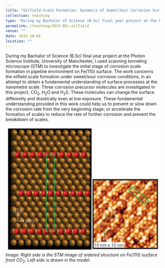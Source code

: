```yaml
---
title: "Oilfield Scale Formation: Dynamics of Sweet/Sour Corrosion Scales"
collection: teaching
type: "During my Bachalor of Science (B.Sc) final year project at the Photon Science Institute, University of Manchester, I used scanning tunneling microscope (STM) to investigate the initial stage of corrosion scale formation in pipeline environment on Fe(110) surface."
permalink: /teaching/2015-BSc-oilfield
venue: ""
date: 2015-10-01
location: ""
---
```


During my Bachalor of Science (B.Sc) final year project at the Photon Science Institute, University of Manchester, I used scanning tunneling microscope (STM) to investigate the initial stage of corrosion scale formation in pipeline environment on Fe(110) surface. The work concerns the oilfield scale formation under sweet/sour corrosion conditions, in an attempt to obtain a fundamental understanding of surface processes at the nanometre scale. Three corrosion precursor molecules are investigated in this project, CO$_2$, H$_2$O and H$_2$S. These molecules can change the surface differently and drastically even at low exposure. These fundamental understanding provided in this work could help us to prevent or slow down the corrosion rate from the very beginning stage; or accelerate the formation of scales to reduce the rate of further corrosion and prevent the breakdown of scales.

![BSc-Oilfield](/images/BSc-oilfield.png)
*Image: Right side is the STM image of ordered structure on Fe(110) surface from CO$_2$. Left side is drawn in the model.*  
